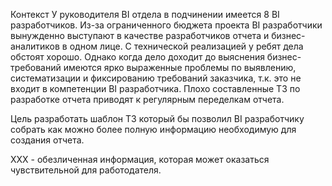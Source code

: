 Контекст
У руководителя BI отдела в подчинении имеется 8 BI разработчиков.
Из-за ограниченного бюджета проекта BI разработчики вынужденно выступают в качестве разработчиков отчета и бизнес-аналитиков в одном лице. С технической реализацией у ребят дела обстоят хорошо. Однако когда дело доходит до выяснения бизнес-требований имеются ярко выраженные проблемы по выявлению, систематизации и фиксированию требований заказчика, т.к. это не входит в компетенции BI разработчика. Плохо составленные ТЗ по разработке отчета приводят к регулярным переделкам отчета.

Цель
разработать шаблон ТЗ который бы позволил BI разработчику собрать как можно более полную информацию необходимую для создания отчета.

XXX - обезличенная информация, которая может оказаться чувствительной для работодателя.